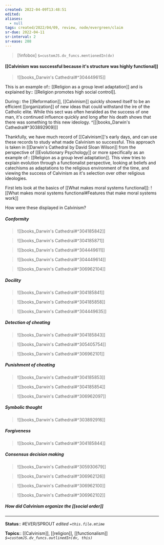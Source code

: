 ```yaml
---
created: 2022-04-09T13:48:51 
edited: 
aliases:
  - null
tags: created/2022/04/09, review, node/evergreen/claim
sr-due: 2022-04-11
sr-interval: 2
sr-ease: 208
---
```

> [!infobox]
`$=customJS.dv_funcs.mentionedIn(dv)`

#### [[Calvinism was successful because it's structure was highly functional]]

> ![[books_Darwin's Cathedral#^304449615]]

This is an
example of:: [[Religion as a group level adaptation]] and is
explained by:: [[Religion promotes high social control]].

During:: the [[Reformation]],
[[Calvinism]] quickly showed itself to be an efficient [[organization]] of new ideas that could withstand the ire of the Catholic elite.
While this sect was often heralded as the success of one man, 
it's continued influence quickly and long after his death shows that there was something to this new ideology.
^[[[books_Darwin's Cathedral#^303892909]]]

Thankfully, we have much record of [[Calvinism]]'s early days, and can use these records to study what made Calvinism so successful.
This approach is taken in [[Darwin's Cathedral by David Sloan Wilson]] from the perspective of [[Evolutionary Psychology]] or more specifically as an
example of:: [[Religion as a group level adaptation]].
This view tries to explain evolution through a functionalist perspective, looking at beliefs and catechisms as adaptations to the religious environment of the time,
and viewing the success of Calvinism as it's selection over other religious ideologies.

First lets look at the basics of [[What makes moral systems functional]]:
![[What makes moral systems functional#Features that make moral systems work]]

How were these displayed in Calvinism?

##### Conformity

> ![[books_Darwin's Cathedral#^304185842]]

> ![[books_Darwin's Cathedral#^304185871]]

> ![[books_Darwin's Cathedral#^304449611]]

> ![[books_Darwin's Cathedral#^304449614]]

> ![[books_Darwin's Cathedral#^306962104]]

##### Docility

> ![[books_Darwin's Cathedral#^304185841]]

> ![[books_Darwin's Cathedral#^304185858]]

> ![[books_Darwin's Cathedral#^304449635]]

##### Detection of cheating

> ![[books_Darwin's Cathedral#^304185843]]

> ![[books_Darwin's Cathedral#^305405754]]

> ![[books_Darwin's Cathedral#^306962101]]

##### Punishment of cheating

> ![[books_Darwin's Cathedral#^304185853]]

> ![[books_Darwin's Cathedral#^304185854]]

> ![[books_Darwin's Cathedral#^306962097]]

##### Symbolic thought

> ![[books_Darwin's Cathedral#^303892916]]

##### Forgiveness

> ![[books_Darwin's Cathedral#^304185844]] 

##### Consensus decision making

> ![[books_Darwin's Cathedral#^305930679]]

> ![[books_Darwin's Cathedral#^306962126]]

> ![[books_Darwin's Cathedral#^306962100]]

> ![[books_Darwin's Cathedral#^306962102]]

##### How did Calvinism organize the [[social order]]

### <hr class="footnote"/>

**Status**:: #EVER/SPROUT
*edited `=this.file.mtime`*

**Topics**:: [[Calvinism]], [[religion]], [[functionalism]]
*`$=customJS.dv_funcs.outlinedIn(dv, this)`*
